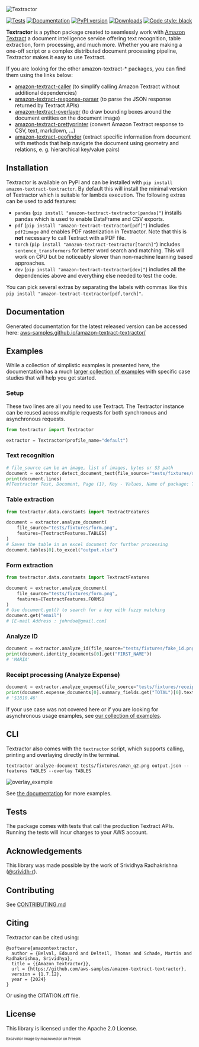 ![Textractor](https://raw.githubusercontent.com/aws-samples/amazon-textract-textractor/5716c52e8a39c063f43e058e1637e4984a4b2da4/docs/source/textractor_cropped.png)

[![Tests](https://github.com/aws-samples/amazon-textract-textractor/actions/workflows/tests.yml/badge.svg)](https://github.com/aws-samples/amazon-textract-textractor/actions/workflows/tests.yml) [![Documentation](https://github.com/aws-samples/amazon-textract-textractor/actions/workflows/documentation.yml/badge.svg)](https://aws-samples.github.io/amazon-textract-textractor/) [![PyPI version](https://badge.fury.io/py/amazon-textract-textractor.svg)](https://pypi.org/project/amazon-textract-textractor/) [![Downloads](https://static.pepy.tech/badge/amazon-textract-textractor/month)](https://pepy.tech/project/amazon-textract-textractor) [![Code style: black](https://img.shields.io/badge/code%20style-black-000000.svg)](https://github.com/psf/black)

**Textractor** is a python package created to seamlessly work with [Amazon Textract](https://docs.aws.amazon.com/textract/latest/dg/what-is.html) a document intelligence service offering text recognition, table extraction, form processing, and much more. Whether you are making a one-off script or a complex distributed document processing pipeline, Textractor makes it easy to use Textract.

If you are looking for the other amazon-textract-* packages, you can find them using the links below:

- [amazon-textract-caller](https://github.com/aws-samples/amazon-textract-textractor/tree/master/caller) (to simplify calling Amazon Textract without additional dependencies)
- [amazon-textract-response-parser](https://pypi.org/project/amazon-textract-response-parser/) (to parse the JSON response returned by Textract APIs)
- [amazon-textract-overlayer](https://github.com/aws-samples/amazon-textract-textractor/tree/master/overlayer) (to draw bounding boxes around the document entities on the document image)
- [amazon-textract-prettyprinter](https://github.com/aws-samples/amazon-textract-textractor/tree/master/prettyprinter) (convert Amazon Textract response to CSV, text, markdown, ...)
- [amazon-textract-geofinder](https://github.com/aws-samples/amazon-textract-textractor/tree/master/tpipelinegeofinder) (extract specific information from document with methods that help navigate the document using geometry and relations, e. g. hierarchical key/value pairs)

## Installation

Textractor is available on PyPI and can be installed with `pip install amazon-textract-textractor`. By default this will install the minimal version of Textractor which is suitable for lambda execution. The following extras can be used to add features:

- `pandas` (`pip install "amazon-textract-textractor[pandas]"`) installs pandas which is used to enable DataFrame and CSV exports.
- `pdf` (`pip install "amazon-textract-textractor[pdf]"`) includes `pdf2image` and enables PDF rasterization in Textractor. Note that this is **not** necessary to call Textract with a PDF file.
- `torch` (`pip install "amazon-textract-textractor[torch]"`) includes `sentence_transformers` for better word search and matching. This will work on CPU but be noticeably slower than non-machine learning based approaches.
- `dev` (`pip install "amazon-textract-textractor[dev]"`) includes all the dependencies above and everything else needed to test the code.

You can pick several extras by separating the labels with commas like this `pip install "amazon-textract-textractor[pdf,torch]"`.

## Documentation

Generated documentation for the latest released version can be accessed here: [aws-samples.github.io/amazon-textract-textractor/](https://aws-samples.github.io/amazon-textract-textractor/)

## Examples

While a collection of simplistic examples is presented here, the documentation has a much [larger collection of examples](https://aws-samples.github.io/amazon-textract-textractor/examples.html) with specific case studies that will help you get started. 

### Setup

These two lines are all you need to use Textract. The Textractor instance can be reused across multiple requests for both synchronous and asynchronous requests.

```py
from textractor import Textractor

extractor = Textractor(profile_name="default")
```

### Text recognition

```py
# file_source can be an image, list of images, bytes or S3 path
document = extractor.detect_document_text(file_source="tests/fixtures/single-page-1.png")
print(document.lines)
#[Textractor Test, Document, Page (1), Key - Values, Name of package: Textractor, Date : 08/14/2022, Table 1, Cell 1, Cell 2, Cell 4, Cell 5, Cell 6, Cell 7, Cell 8, Cell 9, Cell 10, Cell 11, Cell 12, Cell 13, Cell 14, Cell 15, Selection Element, Selected Checkbox, Un-Selected Checkbox]
```

### Table extraction

```py
from textractor.data.constants import TextractFeatures

document = extractor.analyze_document(
	file_source="tests/fixtures/form.png",
	features=[TextractFeatures.TABLES]
)
# Saves the table in an excel document for further processing
document.tables[0].to_excel("output.xlsx")
```

### Form extraction

```py
from textractor.data.constants import TextractFeatures

document = extractor.analyze_document(
	file_source="tests/fixtures/form.png",
	features=[TextractFeatures.FORMS]
)
# Use document.get() to search for a key with fuzzy matching
document.get("email")
# [E-mail Address : johndoe@gmail.com]
```

### Analyze ID

```py
document = extractor.analyze_id(file_source="tests/fixtures/fake_id.png")
print(document.identity_documents[0].get("FIRST_NAME"))
# 'MARIA'
```

### Receipt processing (Analyze Expense)

```py
document = extractor.analyze_expense(file_source="tests/fixtures/receipt.jpg")
print(document.expense_documents[0].summary_fields.get("TOTAL")[0].text)
# '$1810.46'
```

If your use case was not covered here or if you are looking for asynchronous usage examples, see [our collection of examples](https://aws-samples.github.io/amazon-textract-textractor/examples.html).

## CLI

Textractor also comes with the `textractor` script, which supports calling, printing and overlaying directly in the terminal. 

`textractor analyze-document tests/fixtures/amzn_q2.png output.json --features TABLES --overlay TABLES`

![overlay_example](images/amzn.png)

See [the documentation](https://aws-samples.github.io/amazon-textract-textractor/commandline.html) for more examples.

## Tests

The package comes with tests that call the production Textract APIs. Running the tests will incur charges to your AWS account.

## Acknowledgements

This library was made possible by the work of Srividhya Radhakrishna ([@srividh-r](https://github.com/srividh-r)).

## Contributing

See [CONTRIBUTING.md](CONTRIBUTING.md)

## Citing

Textractor can be cited using:

```
@software{amazontextractor,
  author = {Belval, Edouard and Delteil, Thomas and Schade, Martin and Radhakrishna, Srividhya},
  title = {{Amazon Textractor}},
  url = {https://github.com/aws-samples/amazon-textract-textractor},
  version = {1.7.12},
  year = {2024}
}
```

Or using the CITATION.cff file. 

## License

This library is licensed under the Apache 2.0 License.

<sub><sup>Excavator image by macrovector on Freepik</sub></sup>
